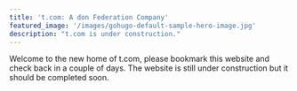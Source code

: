 ```yaml
---
title: 't.com: A don Federation Company'
featured_image: '/images/gohugo-default-sample-hero-image.jpg'
description: "t.com is under construction."
---
```


Welcome to the new home of t.com, please bookmark this website and check back in a couple of days. The website is still under construction but it should be completed soon.
